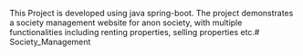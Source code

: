 This Project is developed using java spring-boot. The project demonstrates a society management website for anon society, with multiple functionalities including renting properties, selling properties etc.# Society_Management
